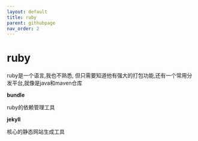 ```yaml
---
layout: default
title: ruby
parent: githubpage
nav_order: 2
---
```


# ruby


ruby是一个语言,我也不熟悉, 但只需要知道他有强大的打包功能,还有一个常用分发平台,就像是java和maven仓库



**bundle**

ruby的依赖管理工具



**jekyll**

核心的静态网站生成工具



